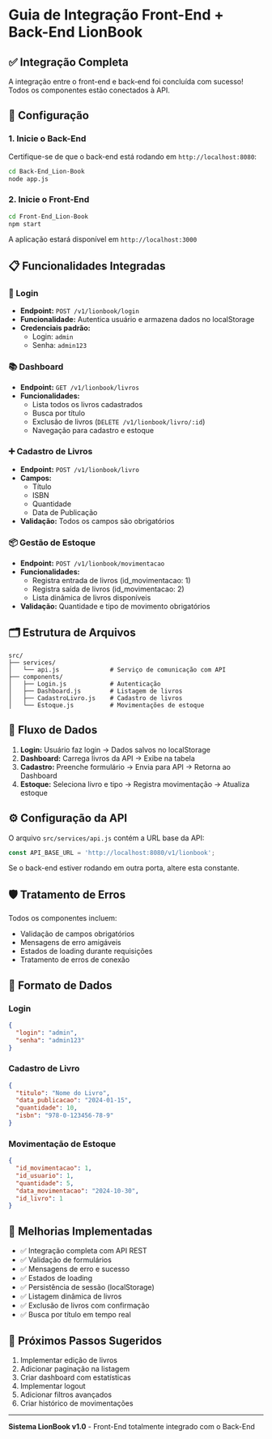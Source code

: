 # Guia de Integração Front-End + Back-End LionBook

## ✅ Integração Completa

A integração entre o front-end e back-end foi concluída com sucesso! Todos os componentes estão conectados à API.

## 🔧 Configuração

### 1. Inicie o Back-End

Certifique-se de que o back-end está rodando em `http://localhost:8080`:

```bash
cd Back-End_Lion-Book
node app.js
```

### 2. Inicie o Front-End

```bash
cd Front-End_Lion-Book
npm start
```

A aplicação estará disponível em `http://localhost:3000`

## 📋 Funcionalidades Integradas

### 🔐 Login
- **Endpoint:** `POST /v1/lionbook/login`
- **Funcionalidade:** Autentica usuário e armazena dados no localStorage
- **Credenciais padrão:** 
  - Login: `admin`
  - Senha: `admin123`

### 📚 Dashboard
- **Endpoint:** `GET /v1/lionbook/livros`
- **Funcionalidades:**
  - Lista todos os livros cadastrados
  - Busca por título
  - Exclusão de livros (`DELETE /v1/lionbook/livro/:id`)
  - Navegação para cadastro e estoque

### ➕ Cadastro de Livros
- **Endpoint:** `POST /v1/lionbook/livro`
- **Campos:**
  - Título
  - ISBN
  - Quantidade
  - Data de Publicação
- **Validação:** Todos os campos são obrigatórios

### 📦 Gestão de Estoque
- **Endpoint:** `POST /v1/lionbook/movimentacao`
- **Funcionalidades:**
  - Registra entrada de livros (id_movimentacao: 1)
  - Registra saída de livros (id_movimentacao: 2)
  - Lista dinâmica de livros disponíveis
- **Validação:** Quantidade e tipo de movimento obrigatórios

## 🗂️ Estrutura de Arquivos

```
src/
├── services/
│   └── api.js              # Serviço de comunicação com API
├── components/
│   ├── Login.js            # Autenticação
│   ├── Dashboard.js        # Listagem de livros
│   ├── CadastroLivro.js    # Cadastro de livros
│   └── Estoque.js          # Movimentações de estoque
```

## 🔄 Fluxo de Dados

1. **Login:** Usuário faz login → Dados salvos no localStorage
2. **Dashboard:** Carrega livros da API → Exibe na tabela
3. **Cadastro:** Preenche formulário → Envia para API → Retorna ao Dashboard
4. **Estoque:** Seleciona livro e tipo → Registra movimentação → Atualiza estoque

## ⚙️ Configuração da API

O arquivo `src/services/api.js` contém a URL base da API:

```javascript
const API_BASE_URL = 'http://localhost:8080/v1/lionbook';
```

Se o back-end estiver rodando em outra porta, altere esta constante.

## 🛡️ Tratamento de Erros

Todos os componentes incluem:
- Validação de campos obrigatórios
- Mensagens de erro amigáveis
- Estados de loading durante requisições
- Tratamento de erros de conexão

## 📝 Formato de Dados

### Login
```json
{
  "login": "admin",
  "senha": "admin123"
}
```

### Cadastro de Livro
```json
{
  "titulo": "Nome do Livro",
  "data_publicacao": "2024-01-15",
  "quantidade": 10,
  "isbn": "978-0-123456-78-9"
}
```

### Movimentação de Estoque
```json
{
  "id_movimentacao": 1,
  "id_usuario": 1,
  "quantidade": 5,
  "data_movimentacao": "2024-10-30",
  "id_livro": 1
}
```

## 🎨 Melhorias Implementadas

- ✅ Integração completa com API REST
- ✅ Validação de formulários
- ✅ Mensagens de erro e sucesso
- ✅ Estados de loading
- ✅ Persistência de sessão (localStorage)
- ✅ Listagem dinâmica de livros
- ✅ Exclusão de livros com confirmação
- ✅ Busca por título em tempo real

## 🚀 Próximos Passos Sugeridos

1. Implementar edição de livros
2. Adicionar paginação na listagem
3. Criar dashboard com estatísticas
4. Implementar logout
5. Adicionar filtros avançados
6. Criar histórico de movimentações

---

**Sistema LionBook v1.0** - Front-End totalmente integrado com o Back-End
